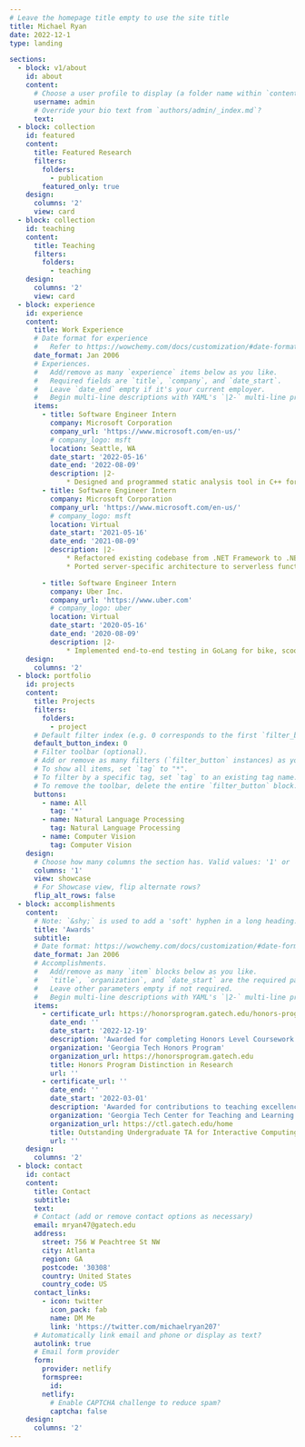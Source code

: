 ```yaml
---
# Leave the homepage title empty to use the site title
title: Michael Ryan
date: 2022-12-1
type: landing

sections:
  - block: v1/about
    id: about
    content:
      # Choose a user profile to display (a folder name within `content/authors/`)
      username: admin
      # Override your bio text from `authors/admin/_index.md`?
      text:
  - block: collection
    id: featured
    content:
      title: Featured Research
      filters:
        folders:
          - publication
        featured_only: true
    design:
      columns: '2'
      view: card
  - block: collection
    id: teaching
    content:
      title: Teaching
      filters:
        folders:
          - teaching
    design:
      columns: '2'
      view: card
  - block: experience
    id: experience
    content:
      title: Work Experience
      # Date format for experience
      #   Refer to https://wowchemy.com/docs/customization/#date-format
      date_format: Jan 2006
      # Experiences.
      #   Add/remove as many `experience` items below as you like.
      #   Required fields are `title`, `company`, and `date_start`.
      #   Leave `date_end` empty if it's your current employer.
      #   Begin multi-line descriptions with YAML's `|2-` multi-line prefix.
      items:
        - title: Software Engineer Intern
          company: Microsoft Corporation
          company_url: 'https://www.microsoft.com/en-us/'
          # company_logo: msft
          location: Seattle, WA
          date_start: '2022-05-16'
          date_end: '2022-08-09'
          description: |2-
              * Designed and programmed static analysis tool in C++ for identifying security vulnerabilities throughout Windows OS.
        - title: Software Engineer Intern
          company: Microsoft Corporation
          company_url: 'https://www.microsoft.com/en-us/'
          # company_logo: msft
          location: Virtual
          date_start: '2021-05-16'
          date_end: '2021-08-09'
          description: |2-
              * Refactored existing codebase from .NET Framework to .NET Core.
              * Ported server-specific architecture to serverless functional units using Azure Durable Functions.

        - title: Software Engineer Intern
          company: Uber Inc.
          company_url: 'https://www.uber.com'
          # company_logo: uber
          location: Virtual
          date_start: '2020-05-16'
          date_end: '2020-08-09'
          description: |2-
              * Implemented end-to-end testing in GoLang for bike, scooter, and moped rentals by building a simulated 3rd party CRUD API.
    design:
      columns: '2'
  - block: portfolio
    id: projects
    content:
      title: Projects
      filters:
        folders:
          - project
      # Default filter index (e.g. 0 corresponds to the first `filter_button` instance below).
      default_button_index: 0
      # Filter toolbar (optional).
      # Add or remove as many filters (`filter_button` instances) as you like.
      # To show all items, set `tag` to "*".
      # To filter by a specific tag, set `tag` to an existing tag name.
      # To remove the toolbar, delete the entire `filter_button` block.
      buttons:
        - name: All
          tag: '*'
        - name: Natural Language Processing
          tag: Natural Language Processing
        - name: Computer Vision
          tag: Computer Vision
    design:
      # Choose how many columns the section has. Valid values: '1' or '2'.
      columns: '1'
      view: showcase
      # For Showcase view, flip alternate rows?
      flip_alt_rows: false
  - block: accomplishments
    content:
      # Note: `&shy;` is used to add a 'soft' hyphen in a long heading.
      title: 'Awards'
      subtitle:
      # Date format: https://wowchemy.com/docs/customization/#date-format
      date_format: Jan 2006
      # Accomplishments.
      #   Add/remove as many `item` blocks below as you like.
      #   `title`, `organization`, and `date_start` are the required parameters.
      #   Leave other parameters empty if not required.
      #   Begin multi-line descriptions with YAML's `|2-` multi-line prefix.
      items:
        - certificate_url: https://honorsprogram.gatech.edu/honors-program-pathways/research
          date_end: ''
          date_start: '2022-12-19'
          description: 'Awarded for completing Honors Level Coursework and Approved Research as an undergraduate at Georgia Tech'
          organization: 'Georgia Tech Honors Program'
          organization_url: https://honorsprogram.gatech.edu
          title: Honors Program Distinction in Research
          url: ''
        - certificate_url: ''
          date_end: ''
          date_start: '2022-03-01'
          description: 'Awarded for contributions to teaching excellence at Georgia Tech School of Interactive Computing'
          organization: 'Georgia Tech Center for Teaching and Learning'
          organization_url: https://ctl.gatech.edu/home
          title: Outstanding Undergraduate TA for Interactive Computing
          url: ''
    design:
      columns: '2'
  - block: contact
    id: contact
    content:
      title: Contact
      subtitle:
      text: 
      # Contact (add or remove contact options as necessary)
      email: mryan47@gatech.edu
      address:
        street: 756 W Peachtree St NW
        city: Atlanta
        region: GA
        postcode: '30308'
        country: United States
        country_code: US
      contact_links:
        - icon: twitter
          icon_pack: fab
          name: DM Me
          link: 'https://twitter.com/michaelryan207'
      # Automatically link email and phone or display as text?
      autolink: true
      # Email form provider
      form:
        provider: netlify
        formspree:
          id:
        netlify:
          # Enable CAPTCHA challenge to reduce spam?
          captcha: false
    design:
      columns: '2'
---
```

